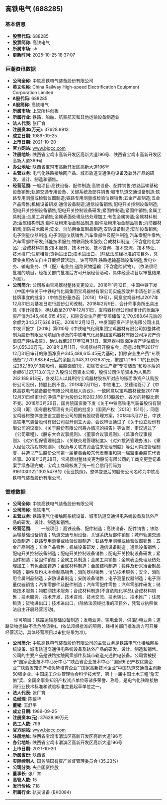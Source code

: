 ## 高铁电气 (688285)

### 基本信息

- **股票代码**: 688285
- **股票简称**: 高铁电气
- **所属市场**: sh
- **更新时间**: 2025-10-25 18:37:07

### 巨潮资讯数据

- **公司全称**: 中铁高铁电气装备股份有限公司
- **英文名称**: China Railway High-speed Electrification Equipment Corporation Limited
- **A股代码**: 688285
- **A股简称**: 高铁电气
- **所属市场**: 上交所科创板
- **所属行业**: 铁路、船舶、航空航天和其他运输设备制造业
- **法人代表**: 张厂育
- **注册资本(万元)**: 37628.9913
- **成立日期**: 1989-09-25
- **上市日期**: 2021-10-20
- **官方网站**: www.bjqcc.com
- **注册地址**: 陕西省宝鸡市高新开发区高新大道196号、陕西省宝鸡市高新开发区高新大道369号
- **办公地址**: 陕西省宝鸡市高新开发区高新大道196号
- **主营业务**: 电气化铁路接触网产品、城市轨道交通供电设备及轨外产品的研发、设计、制造和销售。
- **经营范围**: 一般项目:高铁设备、配件制造;高铁设备、配件销售;铁路运输基础设备销售;轨道交通专用设备、关键系统及部件销售;城市轨道交通设备制造;铁路专用测量或检验仪器制造;铁路专用测量或检验仪器销售;五金产品制造;五金产品零售;机械设备研发;通信设备制造;通信设备销售;配电开关控制设备制造;配电开关控制设备销售;配电开关控制设备研发;紧固件制造;紧固件销售;金属工具制造;金属工具销售;金属表面处理及热处理加工;有色金属铸造;金属材料制造;金属结构制造;锻件及粉末冶金制品制造;锻件及粉末冶金制品销售;消防器材销售;消防技术服务;安全、消防用金属制品制造;安防设备制造;安防设备销售;电子测量仪器制造;电子测量仪器销售;汽车零部件及配件制造;汽车零配件零售;汽车零部件研发;储能技术服务;物联网技术服务;合成材料制造（不含危险化学品）;合成材料销售;技术服务、技术开发、技术咨询、技术交流、技术转让、技术推广;住房租赁;货物进出口;技术进出口。（除依法须经批准的项目外，凭营业执照依法自主开展经营活动）。许可项目:铁路运输基础设备制造;发电业务、输电业务、供（配）电业务;道路货物运输（不含危险货物）。（依法须经批准的项目，经相关部门批准后方可开展经营活动，具体经营项目以审批结果为准）。
- **公司简介**: 公司系由宝鸡器材整体变更设立。2018年1月12日，中国中铁下发《中国中铁关于中铁电气化局集团宝鸡器材有限公司实施股改并申请在新三板挂牌事宜的批复》（中铁股份董办函［2018］19号），同意宝鸡器材以2017年12月31日为基准日进行股份公司改制。2018年2月9日，会计师事务所出具出具《审计报告》，确认截至2017年12月31日，宝鸡器材母公司经审计的账面净资产值为345,488,615.45元，扣除安全生产费“专项储备”2,170,988.64元后的余额为343,317,626.81元。2018年2月12日，中发国际资产评估有限公司出具中发评报字［2018］第010号《中铁电气化局集团宝鸡器材有限公司拟整体改制为股份有限公司项目所涉及的中铁电气化局集团宝鸡器材有限公司净资产价值资产评估报告》，确认截至2017年12月31日，宝鸡器材账面净资产评估值为54,055.30万元。2018年2月11日，宝鸡器材召开股东会，同意以截至2017年12月31日审计的账面净资产345,488,615.45元为基础，扣除安全生产费“专项储备”2,170,988.64元后的余额为343,317,626.81元，按照1.2166：1的比例折成282,189,913股股份，每股面值1元，扣除安全生产费“专项储备”和股本后的余额61,127,713.81元计入股份公司资本公积，股份公司注册资本为人民币282,189,913元，各发起人以其所持宝鸡器材股权所对应的账面净资产认购股份公司股份，持股比例不变。2018年2月11日，中铁电工、艾德瑞签订了《中铁高铁电气装备股份有限公司发起人协议》，一致同意以宝鸡器材截至2017年12月31日经审计的净资产折为股份公司282,189,913股股份，各方的持股比例不变。2018年3月26日，国务院国资委下发《关于中铁高铁电气装备股份有限公司（筹）国有股权管理有关问题的批复》（国资产权［2018］151号），同意宝鸡器材整体变更设立股份公司的国有股权管理方案。2018年3月27日，中铁高铁电气装备股份有限公司召开创立大会，会议审议通过了《关于设立股份有限公司的议案》、《关于股份有限公司筹办情况的报告》等议案，审议通过了《公司章程》、《股东大会议事规则》、《董事会议事规则》、《监事会议事规则》、《对外担保管理制度》、《关联交易管理制度》、《对外投资管理办法》、《重大经营决策程序规则》、《规范与关联方资金往来管理制度》等公司内控管理制度，并选举产生股份公司第一届董事会股东代表董事和第一届监事会股东代表监事。2018年3月28日，宝鸡器材整体变更为股份有限公司的工商变更登记备案手续办理完成，宝鸡工商局核发了统一社会信用代码为91610301221302547B的《营业执照》。整体变更后的股份公司名称为中铁高铁电气装备股份有限公司。

### 雪球数据

- **公司全称**: 中铁高铁电气装备股份有限公司
- **公司简称**: 高铁电气
- **主营业务**: 铁路电气化接触网系统设备、城市轨道交通供电系统设备及轨外产品的研发、设计、制造和销售。
- **经营范围**: 　　一般项目：高铁设备、配件制造；高铁设备、配件销售；铁路运输基础设备销售；轨道交通专用设备、关键系统及部件销售；城市轨道交通设备制造；铁路专用测量或检验仪器制造；铁路专用测量或检验仪器销售；五金产品制造；五金产品零售；机械设备研发；通信设备制造；通信设备销售；配电开关控制设备制造；配电开关控制设备销售；配电开关控制设备研发；紧固件制造；紧固件销售；金属工具制造；金属工具销售；金属表面处理及热处理加工；有色金属铸造；金属材料制造；金属结构制造；锻件及粉末冶金制品制造；锻件及粉末冶金制品销售；消防器材销售；消防技术服务；安全、消防用金属制品制造；安防设备制造；安防设备销售；电子测量仪器制造；电子测量仪器销售；汽车零部件及配件制造；汽车零配件零售；汽车零部件研发；储能技术服务；物联网技术服务；合成材料制造(不含危险化学品);合成材料销售；技术服务、技术开发、技术咨询、技术交流、技术转让、技术推广；住房租赁；货物进出口；技术进出口。(除依法须经批准的项目外，凭营业执照依法自主开展经营活动)。

　　许可项目：铁路运输基础设备制造；发电业务、输电业务、供(配)电业务；道路货物运输(不含危险货物)。(依法须经批准的项目，经相关部门批准后方可开展经营活动，具体经营项目以审批结果为准)。
- **公司简介**: 中铁高铁电气装备股份有限公司的主营业务是铁路电气化接触网系统设备、城市轨道交通供电系统设备及轨外产品的研发、设计、制造和销售。公司的主要产品是铁路接触网零部件及城市轨道交通供电装备。公司曾被授予“国家企业技术中心分中心”“陕西省企业技术中心”“国家知识产权优势企业”“陕西省知识产权优势培育企业”“国家高新技术企业”中国轨道交通自主创新50强企业、中国施工企业管理协会科学技术奖、第十一届中国土木工程“詹天佑”奖、全国企事业知识产权试点单位等诸多荣誉、称号，是电气化铁路接触网行业技术标准和试验标准主要起草单位之一。
- **法人代表**: 张厂育
- **总经理**: 陈敏华
- **董秘**: 王舒平
- **成立日期**: 1989-09-25
- **注册资本(元)**: 37628.99万元
- **员工人数**: 799
- **官方网站**: www.bjqcc.com
- **注册地址**: 陕西省宝鸡市渭滨区高新开发区高新大道196号
- **办公地址**: 陕西省宝鸡市渭滨区高新开发区高新大道196号
- **上市日期**: 2021-10-20
- **所属省份**: 陕西省
- **实际控制人**: 国务院国有资产监督管理委员会 (35.23%)
- **公司分类**: 央企国资控股
- **董事长**: 张厂育
- **高管人数**: 15
- **发行价格**: 7.18
- **所属行业**: 轨交设备 (BK0084)

---